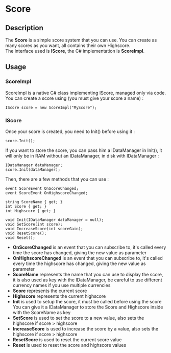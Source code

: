 # Score

## Description

The **Score** is a simple score system that you can use. You can create as many scores as you want, all contains their own Highscore. \
The interface used is **IScore**, the C# implementation is **ScoreImpl**.

## Usage

### ScoreImpl

ScoreImpl is a native C# class implementing IScore, managed only via code. You can create a score using (you must give your score a name) :

```
IScore score = new ScoreImpl("MyScore");
```

### IScore

Once your score is created, you need to Init() before using it :

```plaintext
score.Init();
```

If you want to store the score, you can pass him a IDataManager in Init(), it will only be in RAM without an IDataManager, in disk with IDataManager :

```plaintext
IDataManager dataManager;
score.Init(dataManager);
```

Then, there are a few methods that you can use :

```
event ScoreEvent OnScoreChanged;
event ScoreEvent OnHighscoreChanged;
        
string ScoreName { get; }
int Score { get; }
int Highscore { get; }

void Init(IDataManager dataManager = null);
void SetScore(int score);
void IncreaseScore(int scoreGain);
void ResetScore();
void Reset();
```

* **OnScoreChanged** is an event that you can subscribe to, it's called every time the score has changed, giving the new value as parameter
* **OnHighscoreChanged** is an event that you can subscribe to, it's called every time the highscore has changed, giving the new value as parameter
* **ScoreName** represents the name that you can use to display the score, it is also used as key with the IDataManager, be careful to use different currency names if you use multiple currencies
* **Score** represents the current score
* **Highscore** represents the current highscore
* **Init** is used to setup the score, it must be called before using the score\
  You can give it a IDataManager to store the Score and Highscore inside with the ScoreName as key
* **SetScore** is used to set the score to a new value, also sets the highscore if score > highscore
* **IncreaseScore** is used to increase the score by a value, also sets the highscore if score > highscore
* **ResetScore** is used to reset the current score value
* **Reset** is used to reset the score and highscore values